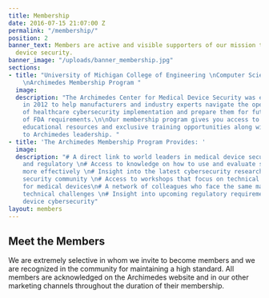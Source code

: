 ```yaml
---
title: Membership
date: 2016-07-15 21:07:00 Z
permalink: "/membership/"
position: 2
banner_text: Members are active and visible supporters of our mission to improve medical
  device security.
banner_image: "/uploads/banner_membership.jpg"
sections:
- title: "University of Michigan College of Engineering \nComputer Science and Engineering
    \nArchimedes Membership Program "
  image: 
  description: "The Archimedes Center for Medical Device Security was established
    in 2012 to help manufacturers and industry experts navigate the operational hazards
    of healthcare cybersecurity implementation and prepare them for future challenges
    of FDA requirements.\n\nOur membership program gives you access to trustworthy
    educational resources and exclusive training opportunities along with direct access
    to Archimedes leadership. "
- title: 'The Archimedes Membership Program Provides: '
  image: 
  description: "# A direct link to world leaders in medical device security, engineering,
    and regulatory \n# Access to knowledge on how to use and evaluate security technology
    more effectively \n# Insight into the latest cybersecurity research and the broader
    security community \n# Access to workshops that focus on technical problem-solving
    for medical devices\n# A network of colleagues who face the same managerial and
    technical challenges \n# Insight into upcoming regulatory requirements for medical
    device cybersecurity"
layout: members
---
```


## Meet the Members

We are extremely selective in whom we invite to become members and we are recognized in the community for maintaining a high standard. All members are acknowledged on the Archimedes website and in our other marketing channels throughout the duration of their membership. 